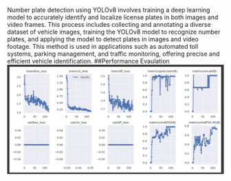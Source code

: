 Number plate detection using YOLOv8 involves training a deep learning model to accurately identify and localize license plates in both images and video frames. This process includes collecting and annotating a diverse dataset of vehicle images, training the YOLOv8 model to recognize number plates, and applying the model to detect plates in images and video footage. This method is used in applications such as automated toll systems, parking management, and traffic monitoring, offering precise and efficient vehicle identification.
##Performance Evaulation
![Performance](performance.png)
